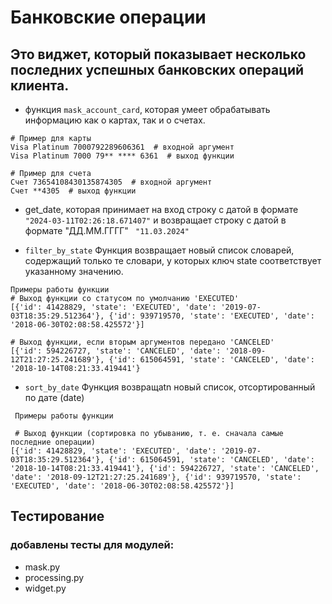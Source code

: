 # Банковские операции

##  Это виджет, который показывает несколько последних успешных банковских операций клиента.

- функция `mask_account_card`, которая умеет обрабатывать информацию как о картах, так и о счетах. 

 ```Примеры работы функци
# Пример для карты
Visa Platinum 7000792289606361  # входной аргумент
Visa Platinum 7000 79** **** 6361  # выход функции

# Пример для счета
Счет 73654108430135874305  # входной аргумент
Счет **4305  # выход функции
````
- get_date, которая принимает на вход строку с датой в формате `"2024-03-11T02:26:18.671407"` и возвращает строку с датой в формате "ДД.ММ.ГГГГ" `
"11.03.2024"`

- `filter_by_state` Функция возвращает новый список словарей, содержащий только те словари, у которых ключ state соответствует указанному значению.
``` 
Примеры работы функции  
# Выход функции со статусом по умолчанию 'EXECUTED'
[{'id': 41428829, 'state': 'EXECUTED', 'date': '2019-07-03T18:35:29.512364'}, {'id': 939719570, 'state': 'EXECUTED', 'date': '2018-06-30T02:08:58.425572'}]

# Выход функции, если вторым аргументов передано 'CANCELED'
[{'id': 594226727, 'state': 'CANCELED', 'date': '2018-09-12T21:27:25.241689'}, {'id': 615064591, 'state': 'CANCELED', 'date': '2018-10-14T08:21:33.419441'}
```
- `sort_by_date` Функция возвращаtn новый список, отсортированный по дате (date)
```commandline
 Примеры работы функции 
 
 # Выход функции (сортировка по убыванию, т. е. сначала самые последние операции)
[{'id': 41428829, 'state': 'EXECUTED', 'date': '2019-07-03T18:35:29.512364'}, {'id': 615064591, 'state': 'CANCELED', 'date': '2018-10-14T08:21:33.419441'}, {'id': 594226727, 'state': 'CANCELED', 'date': '2018-09-12T21:27:25.241689'}, {'id': 939719570, 'state': 'EXECUTED', 'date': '2018-06-30T02:08:58.425572'}]
```
## Тестирование

### добавлены тесты для модулей:
- mask.py
- processing.py
- widget.py
